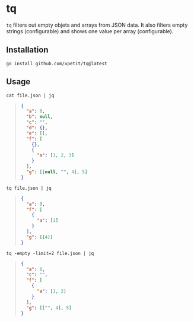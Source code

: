 # tq

`tq` filters out empty objets and arrays from JSON data. It also filters empty strings (configurable) and shows one value per array (configurable).

## Installation

```
go install github.com/xpetit/tq@latest
```

## Usage

```
cat file.json | jq
```

> ```json
> {
>   "a": 0,
>   "b": null,
>   "c": "",
>   "d": {},
>   "e": [],
>   "f": [
>     {},
>     {
>       "a": [1, 2, 3]
>     }
>   ],
>   "g": [[null, "", 4], 5]
> }
> ```

```
tq file.json | jq
```

> ```json
> {
>   "a": 0,
>   "f": [
>     {
>       "a": [1]
>     }
>   ],
>   "g": [[4]]
> }
> ```

```
tq -empty -limit=2 file.json | jq
```

> ```json
> {
>   "a": 0,
>   "c": "",
>   "f": [
>     {
>       "a": [1, 2]
>     }
>   ],
>   "g": [["", 4], 5]
> }
> ```
